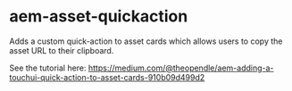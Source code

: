 # aem-asset-quickaction

Adds a custom quick-action to asset cards which allows users to copy the asset URL to their clipboard.

See the tutorial here: https://medium.com/@theopendle/aem-adding-a-touchui-quick-action-to-asset-cards-910b09d499d2

